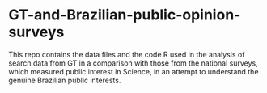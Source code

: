 # GT-and-Brazilian-public-opinion-surveys
This repo contains the data files and the code R used in the analysis of search data from GT in a comparison with those from the national surveys, which measured public interest in Science, in an attempt to understand the genuine Brazilian public interests.
